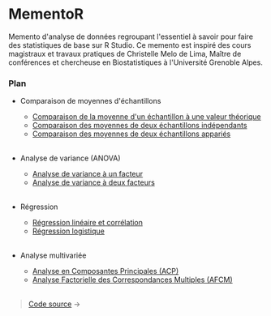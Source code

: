 # MementoR

Memento d'analyse de données regroupant l'essentiel à savoir pour faire des statistiques de base sur R Studio. Ce memento est inspiré des cours magistraux et travaux pratiques de Christelle Melo de Lima, Maître de conférences et chercheuse en Biostatistiques à l'Université Grenoble Alpes.  


### Plan

- Comparaison de moyennes d'échantillons  
  - [Comparaison de la moyenne d'un échantillon à une valeur théorique](./fiches/MoyenneTheorique.md)  
  - [Comparaison des moyennes de deux échantillons indépendants](./fiches/MoyenneIndependants.md)  
  - [Comparaison des moyennes de deux échantillons appariés](./fiches/MoyenneApparies.md)  
&nbsp;

- Analyse de variance (ANOVA)
  - [Analyse de variance à un facteur](./fiches/ANOVA1.md)  
  - [Analyse de variance à deux facteurs](./fiches/ANOVA2.md)  
&nbsp;

- Régression
  - [Régression linéaire et corrélation](./fiches/RegressionLineaire.md)  
  - [Régression logistique](./fiches/RegressionLogistique.md)  
&nbsp;

- Analyse multivariée  
  - [Analyse en Composantes Principales (ACP)](./fiches/ACP.md)  
  - [Analyse Factorielle des Correspondances Multiples (AFCM)](./fiches/AFCM.md)  
&nbsp;

> [Code source](https://github.com/HanBnrd/MementoR/tree/master/src) &rarr;
